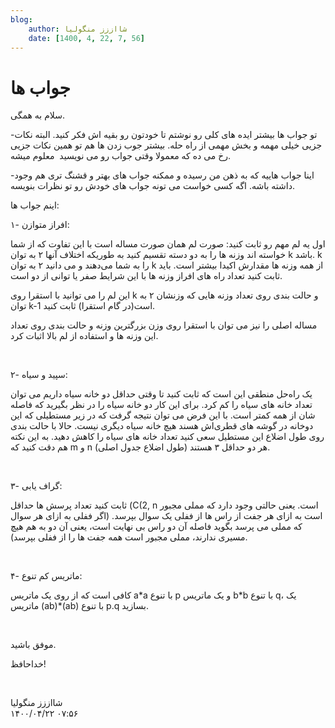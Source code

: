 ```yaml
---
blog:
    author: شااززز منگولیا
    date: [1400, 4, 22, 7, 56]
---
```

# جواب ها

<div class="cnt">
سلام به همگی.<p>-تو جواب ها بیشتر ایده های کلی رو نوشتم تا خودتون رو بقیه اش فکر کنید. البته نکات جزیی خیلی مهمه و بخش مهمی از راه حله. بیشتر جوب زدن ها هم تو همین نکات جزیی رخ می ده که معمولا وقتی جواب رو می نویسید  معلوم میشه.</p>
<p>-اینا جواب هاییه که به ذهن من رسیده و ممکنه جواب های بهتر و قشنگ تری هم وجود داشته باشه. اگه کسی خواست می تونه جواب های خودش رو تو نظرات بنویسه.</p>
<p>اینم جواب ها:</p>
<p>۱- افراز متوازن:</p>
<p>اول یه لم مهم رو ثابت کنید: صورت لم همان صورت مساله است با این تفاوت که از شما خواسته اند وزنه ها را به دو دسته تقسیم کنید به طوریکه اختلاف آنها ۲ به توان k باشد. k را به شما می‌دهند و می دانید ۲ به توان k از همه وزنه ها مقدارش اکیدا بیشتر است. باید ثابت کنید تعداد راه های افراز وزنه ها با این شرایط صفر یا توانی از دو است.</p>
<p>این لم را می توانید با استقرا روی k و حالت بندی روی تعداد وزنه هایی که وزنشان ۲ به توان k-1 است(در گام استقرا) ثابت کنید.</p>
<p>مساله اصلی را نیز می توان با استقرا روی وزن بزرگترین وزنه و حالت بندی روی تعداد این وزنه ها و استفاده از لم بالا اثبات کرد.</p>
<p><br/></p>
<p>۲- سپید و سیاه:</p>
<p>یک راه‌حل منطقی این است که ثابت کنید تا وقتی حداقل دو خانه سیاه داریم می توان تعداد خانه های سیاه را کم کرد. برای این کار دو خانه سیاه را در نظر بگیرید که فاصله شان از همه کمتر است. با این فرض می توان نتیجه گرفت که در زیر مستطیلی که این دوخانه در گوشه های قطری‌اش هسند هیچ خانه سیاه دیگری نیست. حالا با حالت بندی روی طول اضلاع این مستطیل سعی کنید تعداد خانه های سیاه را کاهش دهید. به این نکته هم دقت کنید که m و n (طول اضلاع جدول اصلی) هر دو حداقل ۳ هستند.</p>
<p><br/></p>
<p>۳- گراف یابی:</p>
<p>ثابت کنید تعداد پرسش ها حداقل (C(2, n است. یعنی حالتی وجود دارد که مملی مجبور است به ازای هر جفت از راس ها از ففلی یک سوال بپرسد. (اگر ففلی به ازای هر سوال که مملی می پرسد بگوید فاصله آن دو راس بی نهایت است، یعنی آن دو به هم هیچ مسیری ندارند، مملی مجبور است همه جفت ها را از ففلی بپرسد).</p>
<p><br/></p>
<p>۴- ماتریس کم تنوع:</p>
<p>کافی است که از روی یک ماتریس a*a با تنوع p و یک ماتریس b*b با تنوع q، یک ماتریس (ab)*(ab) با تنوع p.q بسازید.</p>
<p><br/></p>
<p>موفق باشید.</p>
<p>خداحافظ!</p>
<p><br/></p>
</div>

<div class="blog-info">
    <div class="blog-author">شااززز منگولیا</div>
    <div class="blog-date">۱۴۰۰/۰۴/۲۲ ۰۷:۵۶</div>
</div>

